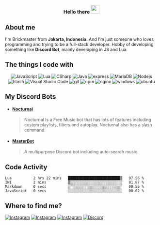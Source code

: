 <h3 align="center">
  Hello there
  <img src="https://media.giphy.com/media/hvRJCLFzcasrR4ia7z/giphy.gif" width="28">
</h3>

## About me

<p>
 I'm Brickmaster from <b>Jakarta, Indonesia</b>. And I'm just someone who loves programming and trying to be a full-stack developer. Hobby of developing something like <b>Discord Bot</b>, mainly developing in JS and Lua.
</p>

<!-- <p align="center"> 
  Visitor count<br>
  <img src="https://profile-counter.glitch.me/Brickmasterr/count.svg" />
</p> -->

<!-- <h4>Things I code with</h4> -->
## The things I code with
<p align="center">
  <img alt="JavaScript" src="https://img.shields.io/badge/javascript-%23323330.svg?style=for-the-badge&logo=javascript&logoColor=%23F7DF1E" />
  <img alt="Lua" src="https://img.shields.io/badge/lua-%232C2D72.svg?style=for-the-badge&logo=lua&logoColor=white" />
  <img alt="CSharp" src="https://img.shields.io/badge/c%23-%23239120.svg?style=for-the-badge&logo=c-sharp&logoColor=white" />
  <img alt="Java" src="https://img.shields.io/badge/java-%23ED8B00.svg?style=for-the-badge&logo=java&logoColor=white" />  
  <img alt="express" src="https://img.shields.io/badge/express.js-%23404d59.svg?style=for-the-badge&logo=express&logoColor=%2361DAFB" />
  <img alt="MariaDB" src="https://img.shields.io/badge/-MariaDB-003545?style=for-the-badge&logo=mariadb&logoColor=white" />
  <img alt="Nodejs" src="https://img.shields.io/badge/node.js-6DA55F?style=for-the-badge&logo=node.js&logoColor=white" />
  <img alt="html5" src="https://img.shields.io/badge/-HTML5-E34F26?style=for-the-badge&logo=html5&logoColor=white" />
  <img alt="Visual Studio Code" src="https://img.shields.io/badge/Visual%20Studio%20Code-0078d7.svg?style=for-the-badge&logo=visual-studio-code&logoColor=white" />
  <img alt="git" src="https://img.shields.io/badge/-Git-F05032?style=for-the-badge&logo=git&logoColor=white" />
  <img alt="npm" src="https://img.shields.io/badge/NPM-%23000000.svg?style=for-the-badge&logo=npm&logoColor=white" />
  <img alt="nginx" src="https://img.shields.io/badge/nginx-%23009639.svg?style=for-the-badge&logo=nginx&logoColor=white" />
  <img alt="windows" src="https://img.shields.io/badge/Windows-0078D6?style=for-the-badge&logo=windows&logoColor=white" />
  <img alt="ubuntu" src="https://img.shields.io/badge/Ubuntu-E95420?style=for-the-badge&logo=ubuntu&logoColor=white" />
</p>

## My Discord Bots

  * #### [Nocturnal](https://discord.com/api/oauth2/authorize?client_id=531091404584124416&permissions=275011431873&scope=bot%20applications.commands "Invite Nocturnal")
    
      > 
      > Nocturnal Is a Free Music bot that has lots of features including custom playlists, filters and autoplay. Nocturnal also has a slash command.

  * #### [MasterBot](https://discord.com/api/oauth2/authorize?client_id=547036964520591360&permissions=275011431873&scope=bot%20applications.commands "Invite MasterBot")
    
      > 
      > A multipurpose Discord bot including auto-search music.

## Code Activity

<!--START_SECTION:waka-->

```text
Lua          2 hrs 22 mins   ████████████████████████▒   97.56 %
INI          2 mins          ▒░░░░░░░░░░░░░░░░░░░░░░░░   01.87 %
Markdown     0 secs          ░░░░░░░░░░░░░░░░░░░░░░░░░   00.55 %
JavaScript   0 secs          ░░░░░░░░░░░░░░░░░░░░░░░░░   00.02 %
```

<!--END_SECTION:waka-->

<!-- <h4>Where to find me?</h4> -->
## Where to find me?
<p>
<a href="https://www.buymeacoffee.com/isdwk" target="_blank"><img alt="Instagram" src="https://img.shields.io/badge/Buy%20Me%20a%20Coffee-ffdd00?style=for-the-badge&logo=buy-me-a-coffee&logoColor=black" /></a>
<a href="https://ko-fi.com/R5R3CL07C" target="_blank"><img alt="Instagram" src="https://img.shields.io/badge/Ko--fi-F16061?style=for-the-badge&logo=ko-fi&logoColor=white" /></a>
<a href="https://www.instagram.com/isdwk/" target="_blank"><img alt="Instagram" src="https://img.shields.io/badge/-instagram-E4405F?style=for-the-badge&logo=instagram&logoColor=white" /></a>
<a href="https://discord.gg/BAEYJhB" target="_blank"><img alt="Discord" src="https://img.shields.io/badge/-Discord-7289DA?style=for-the-badge&logo=discord&logoColor=white" /></a>
</p>

<!-- - 👋 Hi, I’m @Brickmasterr
- 👀 I’m interested in JavaScript
- 🌱 I’m currently learning Lua, MySQL
- 💞️ I’m looking to collaborate on ...
- 📫 How to reach me DM On  -->

<!---
Brickmasterr/Brickmasterr is a ✨ special ✨ repository because its `README.md` (this file) appears on your GitHub profile.
You can click the Preview link to take a look at your changes.
--->
